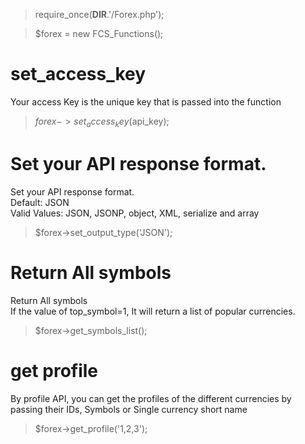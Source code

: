 > require_once(__DIR__.'/Forex.php');

> $forex = new FCS_Functions();


# set_access_key
Your access Key is the unique key that is passed into the function
> $forex->set_access_key($api_key);


# Set your API response format.
Set your API response format.<br>
Default: JSON<br>
Valid Values: JSON, JSONP, object, XML, serialize and array<br>
> $forex->set_output_type('JSON');


# Return All symbols
Return All symbols<br>
If the value of top_symbol=1, It will return a list of popular currencies.
> $forex->get_symbols_list();


# get profile
By profile API, you can get the profiles of the different currencies by passing their IDs, Symbols or Single currency short name
> $forex->get_profile('1,2,3');
